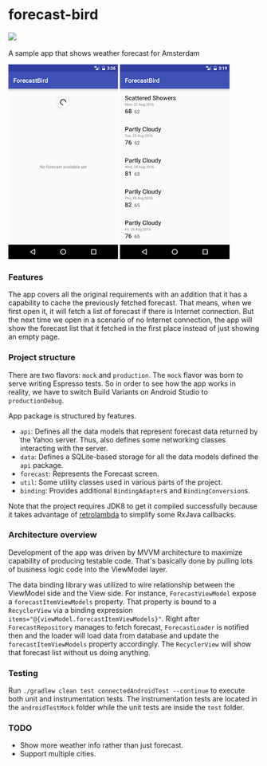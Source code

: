 # forecast-bird
<a href="https://travis-ci.org/thuytrinh/forecast-bird"><img src='https://travis-ci.org/thuytrinh/forecast-bird.svg?branch=master'></a>

A sample app that shows weather forecast for Amsterdam

![fetching](screenshots/screenshot-fetching.png) ![done](screenshots/screenshot-data.png)
### Features
The app covers all the original requirements with an addition that it has a capability to cache the previously fetched forecast. That means, when we first open it, it will fetch a list of forecast if there is Internet connection. But the next time we open in a scenario of no Internet connection, the app will show the forecast list that it fetched in the first place instead of just showing an empty page.
### Project structure
There are two flavors: `mock` and `production`. The `mock` flavor was born to serve writing Espresso tests. So in order to see how the app works in reality, we have to switch Build Variants on Android Studio to `productionDebug`.

App package is structured by features.
  * `api`: Defines all the data models that represent forecast data returned by the Yahoo server. Thus, also defines some networking classes interacting with the server.
  * `data`: Defines a SQLite-based storage for all the data models defined the `api` package.
  * `forecast`: Represents the Forecast screen.
  * `util`: Some utility classes used in various parts of the project.
  * `binding`: Provides additional `BindingAdapter`s and `BindingConversion`s.

Note that the project requires JDK8 to get it compiled successfully because it takes advantage of [retrolambda](https://github.com/evant/gradle-retrolambda) to simplify some RxJava callbacks.
### Architecture overview
Development of the app was driven by MVVM architecture to maximize capability of producing testable code. That's basically done by pulling lots of business logic code into the ViewModel layer.

The data binding library was utilized to wire relationship between the ViewModel side and the View side. For instance, `ForecastViewModel` expose a `forecastItemViewModels` property. That property is bound to a `RecyclerView` via a binding expression `items="@{viewModel.forecastItemViewModels}"`. Right after `ForecastRepository` manages to fetch forecast, `ForecastLoader` is notified then and the loader will load data from database and update the `forecastItemViewModels` property accordingly. The `RecyclerView` will show that forecast list without us doing anything.

### Testing
Run `./gradlew clean test connectedAndroidTest --continue` to execute both unit and instrumentation tests. The instrumentation tests are located in the `androidTestMock` folder while the unit tests are inside the `test` folder.

### TODO
* Show more weather info rather than just forecast.
* Support multiple cities.
